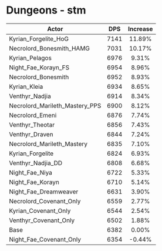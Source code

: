 # Dungeons - stm
| Actor | DPS | Increase |
|---|:---:|:---:|
|Kyrian_Forgelite_HoG|7141|11.89%|
|Necrolord_Bonesmith_HAMG|7031|10.17%|
|Kyrian_Pelagos|6976|9.31%|
|Night_Fae_Korayn_FS|6954|8.96%|
|Necrolord_Bonesmith|6952|8.93%|
|Kyrian_Kleia|6934|8.65%|
|Venthyr_Nadjia|6914|8.34%|
|Necrolord_Marileth_Mastery_PPS|6900|8.12%|
|Necrolord_Emeni|6876|7.74%|
|Venthyr_Theotar|6856|7.43%|
|Venthyr_Draven|6844|7.24%|
|Necrolord_Marileth_Mastery|6835|7.10%|
|Kyrian_Forgelite|6824|6.93%|
|Venthyr_Nadjia_DD|6808|6.68%|
|Night_Fae_Niya|6722|5.33%|
|Night_Fae_Korayn|6710|5.14%|
|Night_Fae_Dreamweaver|6631|3.90%|
|Necrolord_Covenant_Only|6559|2.77%|
|Kyrian_Covenant_Only|6544|2.54%|
|Venthyr_Covenant_Only|6502|1.88%|
|Base|6382|0.00%|
|Night_Fae_Covenant_Only|6354|-0.44%|

